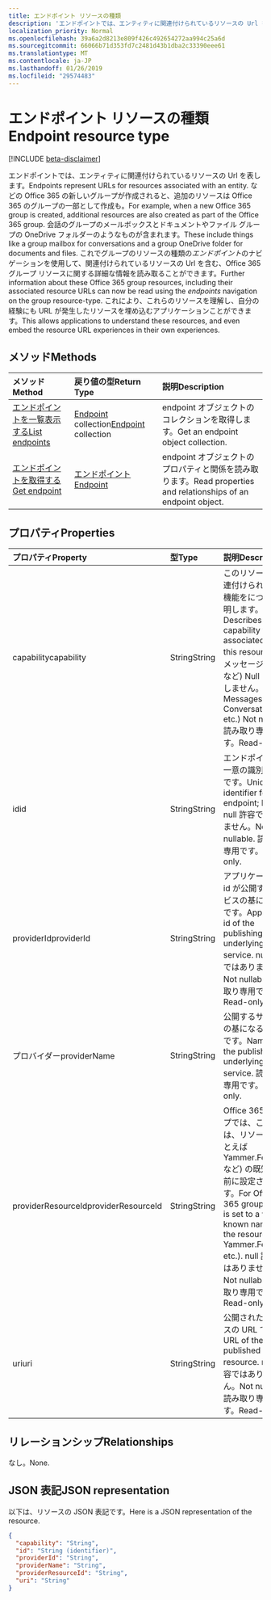 ```yaml
---
title: エンドポイント リソースの種類
description: 'エンドポイントでは、エンティティに関連付けられているリソースの Url を表します。  などの Office 365 の新しいグループが作成されると、追加のリソースは Office 365 のグループの一部として作成も。 会話のグループのメールボックスとドキュメントやファイル グループの OneDrive フォルダーのようなものが含まれます。 これでグループのリソースの種類の*エンドポイント*のナビゲーションを使用して、関連付けられているリソースの Url を含む、Office 365 グループ リソースに関する詳細な情報を読み取ることができます。 これにより、これらのリソースを理解し、自分の経験にも URL が発生したリソースを埋め込むアプリケーションことができます。 '
localization_priority: Normal
ms.openlocfilehash: 39a6a2d8213e809f426c492654272aa994c25a6d
ms.sourcegitcommit: 66066b71d353fd7c2481d43b1dba2c33390eee61
ms.translationtype: MT
ms.contentlocale: ja-JP
ms.lasthandoff: 01/26/2019
ms.locfileid: "29574483"
---
```

# <a name="endpoint-resource-type"></a><span data-ttu-id="55950-107">エンドポイント リソースの種類</span><span class="sxs-lookup"><span data-stu-id="55950-107">Endpoint resource type</span></span>

[!INCLUDE [beta-disclaimer](../../includes/beta-disclaimer.md)]

<span data-ttu-id="55950-108">エンドポイントでは、エンティティに関連付けられているリソースの Url を表します。</span><span class="sxs-lookup"><span data-stu-id="55950-108">Endpoints represent URLs for resources associated with an entity.</span></span>  <span data-ttu-id="55950-109">などの Office 365 の新しいグループが作成されると、追加のリソースは Office 365 のグループの一部として作成も。</span><span class="sxs-lookup"><span data-stu-id="55950-109">For example, when a new Office 365 group is created, additional resources are also created as part of the Office 365 group.</span></span> <span data-ttu-id="55950-110">会話のグループのメールボックスとドキュメントやファイル グループの OneDrive フォルダーのようなものが含まれます。</span><span class="sxs-lookup"><span data-stu-id="55950-110">These include things like a group mailbox for conversations and a group OneDrive folder for documents and files.</span></span> <span data-ttu-id="55950-111">これでグループのリソースの種類の*エンドポイント*のナビゲーションを使用して、関連付けられているリソースの Url を含む、Office 365 グループ リソースに関する詳細な情報を読み取ることができます。</span><span class="sxs-lookup"><span data-stu-id="55950-111">Further information about these Office 365 group resources, including their associated resource URLs can now be read using the *endpoints* navigation on the group resource-type.</span></span> <span data-ttu-id="55950-112">これにより、これらのリソースを理解し、自分の経験にも URL が発生したリソースを埋め込むアプリケーションことができます。</span><span class="sxs-lookup"><span data-stu-id="55950-112">This allows applications to understand these resources, and even embed the resource URL experiences in their own experiences.</span></span> 

## <a name="methods"></a><span data-ttu-id="55950-113">メソッド</span><span class="sxs-lookup"><span data-stu-id="55950-113">Methods</span></span>

| <span data-ttu-id="55950-114">メソッド</span><span class="sxs-lookup"><span data-stu-id="55950-114">Method</span></span>           | <span data-ttu-id="55950-115">戻り値の型</span><span class="sxs-lookup"><span data-stu-id="55950-115">Return Type</span></span>    |<span data-ttu-id="55950-116">説明</span><span class="sxs-lookup"><span data-stu-id="55950-116">Description</span></span>|
|:---------------|:--------|:----------|
|[<span data-ttu-id="55950-117">エンドポイントを一覧表示する</span><span class="sxs-lookup"><span data-stu-id="55950-117">List endpoints</span></span>](../api/group-list-endpoints.md) |<span data-ttu-id="55950-118">[Endpoint](endpoint.md) collection</span><span class="sxs-lookup"><span data-stu-id="55950-118">[Endpoint](endpoint.md) collection</span></span>| <span data-ttu-id="55950-119">endpoint オブジェクトのコレクションを取得します。</span><span class="sxs-lookup"><span data-stu-id="55950-119">Get an endpoint object collection.</span></span> |
|[<span data-ttu-id="55950-120">エンドポイントを取得する</span><span class="sxs-lookup"><span data-stu-id="55950-120">Get endpoint</span></span>](../api/endpoint-get.md) | [<span data-ttu-id="55950-121">エンドポイント</span><span class="sxs-lookup"><span data-stu-id="55950-121">Endpoint</span></span>](endpoint.md) |<span data-ttu-id="55950-122">endpoint オブジェクトのプロパティと関係を読み取ります。</span><span class="sxs-lookup"><span data-stu-id="55950-122">Read properties and relationships of an endpoint object.</span></span>|

## <a name="properties"></a><span data-ttu-id="55950-123">プロパティ</span><span class="sxs-lookup"><span data-stu-id="55950-123">Properties</span></span>
| <span data-ttu-id="55950-124">プロパティ</span><span class="sxs-lookup"><span data-stu-id="55950-124">Property</span></span>     | <span data-ttu-id="55950-125">型</span><span class="sxs-lookup"><span data-stu-id="55950-125">Type</span></span>   |<span data-ttu-id="55950-126">説明</span><span class="sxs-lookup"><span data-stu-id="55950-126">Description</span></span>|
|:---------------|:--------|:----------|
| <span data-ttu-id="55950-127">capability</span><span class="sxs-lookup"><span data-stu-id="55950-127">capability</span></span>     | <span data-ttu-id="55950-128">String</span><span class="sxs-lookup"><span data-stu-id="55950-128">String</span></span>  | <span data-ttu-id="55950-129">このリソースに関連付けられている機能をについて説明します。</span><span class="sxs-lookup"><span data-stu-id="55950-129">Describes the capability that is associated with this resource.</span></span> <span data-ttu-id="55950-130">(例: メッセージ、会話など) Null を許容しません。</span><span class="sxs-lookup"><span data-stu-id="55950-130">(e.g. Messages, Conversations, etc.)  Not nullable.</span></span> <span data-ttu-id="55950-131">読み取り専用です。</span><span class="sxs-lookup"><span data-stu-id="55950-131">Read-only.</span></span> |
| <span data-ttu-id="55950-132">id</span><span class="sxs-lookup"><span data-stu-id="55950-132">id</span></span>             | <span data-ttu-id="55950-133">String</span><span class="sxs-lookup"><span data-stu-id="55950-133">String</span></span>  | <span data-ttu-id="55950-134">エンドポイントの一意の識別子キーです。</span><span class="sxs-lookup"><span data-stu-id="55950-134">Unique identifier for the endpoint; Key.</span></span> <span data-ttu-id="55950-135">null 許容ではありません。</span><span class="sxs-lookup"><span data-stu-id="55950-135">Not nullable.</span></span> <span data-ttu-id="55950-136">読み取り専用です。</span><span class="sxs-lookup"><span data-stu-id="55950-136">Read-only.</span></span>|
| <span data-ttu-id="55950-137">providerId</span><span class="sxs-lookup"><span data-stu-id="55950-137">providerId</span></span>     | <span data-ttu-id="55950-138">String</span><span class="sxs-lookup"><span data-stu-id="55950-138">String</span></span>  | <span data-ttu-id="55950-139">アプリケーション id が公開するサービスの基になるのです。</span><span class="sxs-lookup"><span data-stu-id="55950-139">Application id of the publishing underlying service.</span></span> <span data-ttu-id="55950-140">null 許容ではありません。</span><span class="sxs-lookup"><span data-stu-id="55950-140">Not nullable.</span></span> <span data-ttu-id="55950-141">読み取り専用です。</span><span class="sxs-lookup"><span data-stu-id="55950-141">Read-only.</span></span>|
| <span data-ttu-id="55950-142">プロバイダー</span><span class="sxs-lookup"><span data-stu-id="55950-142">providerName</span></span>   | <span data-ttu-id="55950-143">String</span><span class="sxs-lookup"><span data-stu-id="55950-143">String</span></span>  | <span data-ttu-id="55950-144">公開するサービスの基になるの名前です。</span><span class="sxs-lookup"><span data-stu-id="55950-144">Name of the publishing underlying service.</span></span> <span data-ttu-id="55950-145">読み取り専用です。</span><span class="sxs-lookup"><span data-stu-id="55950-145">Read-only.</span></span>|
| <span data-ttu-id="55950-146">providerResourceId</span><span class="sxs-lookup"><span data-stu-id="55950-146">providerResourceId</span></span>|<span data-ttu-id="55950-147">String</span><span class="sxs-lookup"><span data-stu-id="55950-147">String</span></span>| <span data-ttu-id="55950-148">Office 365 グループでは、この処理は、リソース (たとえば Yammer.FeedURL など) の既知の名前に設定されます。</span><span class="sxs-lookup"><span data-stu-id="55950-148">For Office 365 groups, this is set to a well-known name for the resource (e.g. Yammer.FeedURL etc.).</span></span> <span data-ttu-id="55950-149">null 許容ではありません。</span><span class="sxs-lookup"><span data-stu-id="55950-149">Not nullable.</span></span> <span data-ttu-id="55950-150">読み取り専用です。</span><span class="sxs-lookup"><span data-stu-id="55950-150">Read-only.</span></span>|
| <span data-ttu-id="55950-151">uri</span><span class="sxs-lookup"><span data-stu-id="55950-151">uri</span></span>            | <span data-ttu-id="55950-152">String</span><span class="sxs-lookup"><span data-stu-id="55950-152">String</span></span>  | <span data-ttu-id="55950-153">公開されたリソースの URL です。</span><span class="sxs-lookup"><span data-stu-id="55950-153">URL of the published resource.</span></span> <span data-ttu-id="55950-154">null 許容ではありません。</span><span class="sxs-lookup"><span data-stu-id="55950-154">Not nullable.</span></span> <span data-ttu-id="55950-155">読み取り専用です。</span><span class="sxs-lookup"><span data-stu-id="55950-155">Read-only.</span></span>|

## <a name="relationships"></a><span data-ttu-id="55950-156">リレーションシップ</span><span class="sxs-lookup"><span data-stu-id="55950-156">Relationships</span></span>

<span data-ttu-id="55950-157">なし。</span><span class="sxs-lookup"><span data-stu-id="55950-157">None.</span></span>


## <a name="json-representation"></a><span data-ttu-id="55950-158">JSON 表記</span><span class="sxs-lookup"><span data-stu-id="55950-158">JSON representation</span></span>
<span data-ttu-id="55950-159">以下は、リソースの JSON 表記です。</span><span class="sxs-lookup"><span data-stu-id="55950-159">Here is a JSON representation of the resource.</span></span>

<!-- {
  "blockType": "resource",
  "optionalProperties": [

  ],
  "@odata.type": "microsoft.graph.endpoint"
}-->

```json
{
  "capability": "String",
  "id": "String (identifier)",
  "providerId": "String",
  "providerName": "String",
  "providerResourceId": "String",
  "uri": "String"
}

```

<!-- uuid: 8fcb5dbc-d5aa-4681-8e31-b001d5168d79
2015-10-25 14:57:30 UTC -->
<!--
{
  "type": "#page.annotation",
  "description": "Endpoint resource",
  "keywords": "",
  "section": "documentation",
  "tocPath": "",
  "suppressions": [
    "Error: /api-reference/beta/resources/endpoint.md:\r\n      Exception processing links.\r\n    System.ArgumentException: Link Definition was null. Link text: !INCLUDE [beta-disclaimer](../../includes/beta-disclaimer.md)\r\n      at ApiDoctor.Validation.DocFile.get_LinkDestinations()\r\n      at ApiDoctor.Validation.DocSet.ValidateLinks(Boolean includeWarnings, String[] relativePathForFiles, IssueLogger issues, Boolean requireFilenameCaseMatch, Boolean printOrphanedFiles)"
  ]
}
-->
